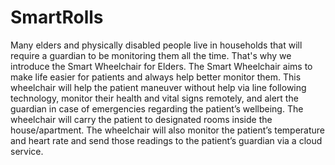 # SmartRolls
Many elders and physically disabled people live in households that will require a guardian to be monitoring them all the time. That's why we introduce the Smart Wheelchair for Elders. The Smart Wheelchair aims to make life easier for patients and always help better monitor them. This wheelchair will help the patient maneuver without help via line following technology, monitor their health and vital signs remotely, and alert the guardian in case of emergencies regarding the patient’s wellbeing. The wheelchair will carry the patient to designated rooms inside the house/apartment. The wheelchair will also monitor the patient’s temperature and heart rate and send those readings to the patient’s guardian via a cloud service. 
